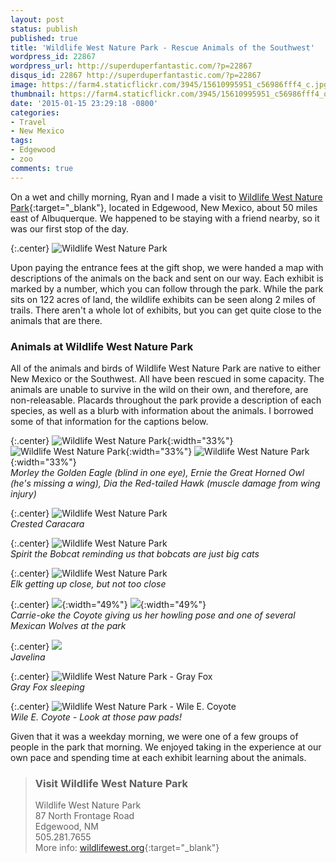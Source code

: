 ```yaml
---
layout: post
status: publish
published: true
title: 'Wildlife West Nature Park - Rescue Animals of the Southwest'
wordpress_id: 22867
wordpress_url: http://superduperfantastic.com/?p=22867
disqus_id: 22867 http://superduperfantastic.com/?p=22867
image: https://farm4.staticflickr.com/3945/15610995951_c56986fff4_c.jpg
thumbnail: https://farm4.staticflickr.com/3945/15610995951_c56986fff4_q.jpg
date: '2015-01-15 23:29:18 -0800'
categories:
- Travel
- New Mexico
tags:
- Edgewood
- zoo
comments: true
---
```

On a wet and chilly morning, Ryan and I made a visit to [Wildlife West Nature Park](http://wildlifewest.org/ "Wildlife West Nature Park"){:target="_blank"}, located in Edgewood, New Mexico, about 50 miles east of Albuquerque. We happened to be staying with a friend nearby, so it was our first stop of the day.<!--more-->

{:.center}
![Wildlife West Nature Park](https://farm4.staticflickr.com/3948/15426990479_42fb3584e4_c.jpg)

Upon paying the entrance fees at the gift shop, we were handed a map with descriptions of the animals on the back and sent on our way. Each exhibit is marked by a number, which you can follow through the park. While the park sits on 122 acres of land, the wildlife exhibits can be seen along 2 miles of trails. There aren't a whole lot of exhibits, but you can get quite close to the animals that are there.

### Animals at Wildlife West Nature Park ###

All of the animals and birds of Wildlife West Nature Park are native to either New Mexico or the Southwest. All have been rescued in some capacity. The animals are unable to survive in the wild on their own, and therefore, are non-releasable. Placards throughout the park provide a description of each species, as well as a blurb with information about the animals. I borrowed some of that information for the captions below.

{:.center}
![Wildlife West Nature Park](https://farm4.staticflickr.com/3941/15613645815_c34d86649d.jpg){:width="33%"} ![Wildlife West Nature Park](https://farm4.staticflickr.com/3952/15428052390_36946602cd.jpg){:width="33%"} ![Wildlife West Nature Park](https://farm4.staticflickr.com/3953/14992894434_2dcfddc250.jpg){:width="33%"}  
_Morley the Golden Eagle (blind in one eye), Ernie the Great Horned Owl (he's missing a wing), Dia the Red-tailed Hawk (muscle damage from wing injury)_

{:.center}
![Wildlife West Nature Park](https://farm4.staticflickr.com/3956/15614479722_1f992177d3_c.jpg)  
_Crested Caracara_

{:.center}
![Wildlife West Nature Park](https://farm4.staticflickr.com/3936/14992897144_d251e87c50_c.jpg)  
_Spirit the Bobcat reminding us that bobcats are just big cats_

{:.center}
![Wildlife West Nature Park](https://farm6.staticflickr.com/5602/15610991601_ef03dbde99_c.jpg)  
_Elk getting up close, but not too close_

{:.center}
![](https://farm4.staticflickr.com/3949/15589989786_647a2dca73_z.jpg){:width="49%"} ![](https://farm4.staticflickr.com/3953/15427014319_d80c9c29d9_z.jpg){:width="49%"}  
_Carrie-oke the Coyote giving us her howling pose and one of several Mexican Wolves at the park_

{:.center}
![](https://farm6.staticflickr.com/5600/15610985331_18954f9a35_c.jpg)  
_Javelina_

{:.center}
![Wildlife West Nature Park - Gray Fox](https://farm4.staticflickr.com/3945/15610995951_c56986fff4_c.jpg)  
_Gray Fox sleeping_

{:.center}
![Wildlife West Nature Park - Wile E. Coyote](https://farm4.staticflickr.com/3944/15428085910_01b8fe07bb_c.jpg)  
_Wile E. Coyote - Look at those paw pads!_

Given that it was a weekday morning, we were one of a few groups of people in the park that morning. We enjoyed taking in the experience at our own pace and spending time at each exhibit learning about the animals.

>### Visit Wildlife West Nature Park ###
>
>Wildlife West Nature Park  
>87 North Frontage Road  
>Edgewood, NM  
>505.281.7655  
>More info: [wildlifewest.org](http://wildlifewest.org/){:target="_blank"}
